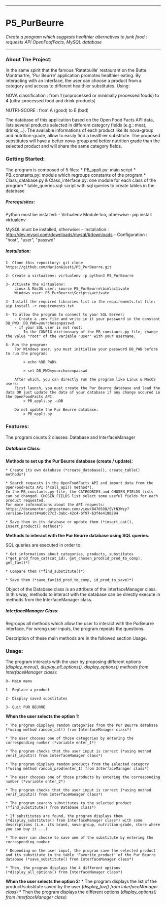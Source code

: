 ****************************************************************************************************************
# P5_PurBeurre
*Create a program which suggests healthier alternatives to junk food : requests API OpenFoofFacts, MySQL database*
*****************************************************************************************************************


### About The Project:

In the same spirit that the famous 'Ratatouille' restaurant on the Butte Montmartre, 'Pur Beurre' application 
promotes healthier eating.
By interacting with an interface, the user can choose a product from a category and access to different healthier 
substitutes. Using:

NOVA classification : from 1 (unprocessed or minimally processed foods) to 4 (ultra-processed food and drink products)

NUTRI-SCORE : from A (good) to E (bad) 

The database of this application based on the Open Food Facts API data, lists several products selected in different
category fields (e.g.: meat, drinks,...). The available informations of each product like its nova-group and nutrition-grade, allow to easily find a healthier 
substitute. The proposed substitutes will have a better nova-group and better nutrition grade than the selected product 
and will share the same category fields.


### Getting Started:

The program is composed of 5 files:
	* PB_appli.py: main script
	* PB_constants.py: module which regroups constants of the program
	* Class_database.py & Class_interface.py: one module for each class of the program
	* table_queries.sql: script with sql queries to create tables in the database
	
##### Prerequisites:
Python must be installed:
	- Virtualenv Module too, otherwise : pip install virtualenv
	
MySQL must be installed, otherwise:
	- Installation : http://dev.mysql.com/downloads/mysql/#downloads
	- Configuration : "host", "user", "passwd"

##### Installation:

	1- Clone this repository: git clone https://github.com/MarionGiusti/P5_PurBeurre.git
	
	2- Create a virtualenv: virtualenv -p python3 P5_PurBeurre
	
	3- Activate the virtualenv:
		Linux & MacOS user: source P5_PurBeurre\bin\activate
		Windows user: P5_PurBeurre\Scripts\activate
	
	4- Install the required libraries list in the requirements.txt file: pip install -r requirements.txt
		
	5- To allow the program to connect to your SQL Server:
		- Create a .env file and write in it your password in the constant DB_PWD: DB_PWD=yourchosenpasswd
		- if your SQL user is not root: 
			In the CONFIG dictionnary of the PB_constants.py file, change the value "root" of the variable "user" with your username.

	6- Run the program:
		For Windows user, you must initialise your password DB_PWD before to run the program:
			
			> echo %DB_PWD%
			
			> set DB_PWD=yourchosenpasswd
			
		After which, you can directly run the program like Linux & MacOS users:	
		First launch, you must create the Pur Beurre database and load the data OR just update the data of your database if any change occured in the OpenFoodFacts API:
			> PB_appli.py -uDB
			
		Do not update the Pur Beurre database:
			> PB_appli.py


### Features:

The program counts 2 classes: Database and InterfaceManager

##### Database Class:
**Methods to set up the Pur Beurre database (create / update):**

	* Create its own database (*create_database(), create_table() methods*)
	
	* Search requests in the OpenFoodFacts API and import data from the OpenFoodFacts API (*call_api() method*). 
	In the PB_constants.py file, the CATEGORIES and CHOSEN_FIELDS lists can be changed. CHOSEN_FIELDS list select some useful fields for each product requested.
	For more informations about the API requests: https://documenter.getpostman.com/view/8470508/SVtN3Wzy?version=latest#4a0c27c3-3abc-42c4-bf97-63f4e4108294
	
	* Save them in its database or update them (*insert_cat(), insert_product() methods*)


**Methods to interact with the Pur Beurre database using SQL queries.** 

SQL queries are executed in order to:
	
	* Get informations about categories, products, substitutes (*get_prod_from_cat(cat_id), get_chosen_prod(id_prod_to_comp), get_fav()*)
	
	* Compare them (*find_substitute()*)
	
	* Save them (*save_fav(id_prod_to_comp, id_prod_to_save)*)


Object of the Database class is an attribute of the InterfaceManager class. In this way, methods to interact with the database can be directly execute in methods from 
the InterfaceManager class.

##### InterfaceManager Class:
Regroups all methods which allow the user to interact with the PurBeurre interface. 
For wrong user inputs, the program repeats the questions.

Description of these main methods are in the followed section Usage.


### Usage:

The program interacts with the user by proposing different options (*display_menu(), display_all_options(), display_options() methods from InterfaceManager class*): 
	
	0- Main menu
	
	1- Replace a product
	
	2- Display saved substitutes
	
	3- Quit PUR BEURRE
	
	
**When the user selects the option 1:**

	* The program displays random categories from the Pur Beurre database (*using method random_cat() from InterfaceManager class*)
	
	* The user chooses one of those categories by entering the corresponding number (*variable enter_1*)
	
	* The program checks that the user input is correct (*using method verif_input1() from InterfaceManager class*)
	
	* The program displays random products from the selected category (*using method random_prod(enter_1) from InterfaceManager class*)
	
	* The user chooses one of those products by entering the corresponding number (*variable enter_2*)
	
	* The program checks that the user input is correct (*using method verif_input2() from InterfaceManager class*)
	
	* The program searchs substitutes to the selected product (*find_substitute() from Database class*)
	
	* If substitutes are found, the program displays them (*display_substitute() from InterfaceManager class*) with some descriptions (i.e. its brand, nova-group, nutrition-grade, store where you can buy it ...)
	
	* The user can choose to save one of the substitute by entering the corresponding number
	
	* Depending on the user input, the program save the selected product and its substitute in the table 'Favorite_product' of the Pur Beurre database (*save_substitute() from InterfaceManager class*)
	
	* Then, the program displays the 4 different options (*display_all_options() from InterfaceManager class*)
	
	
**When the user selects the option 2:**
	* The program displays the list of the product/substitute saved by the user (*display_fav() from InterfaceManager class*)
	* Then the program displays the different options (*display_options() from InterfaceManager class*)
